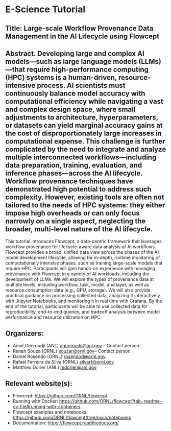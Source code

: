 # E-Science Tutorial

## Title: Large-scale Workflow Provenance Data Management in the AI Lifecycle using Flowcept

## Abstract. Developing large and complex AI models—such as large language models (LLMs)—that require high-performance computing (HPC) systems is a human-driven, resource-intensive process. AI scientists must continuously balance model accuracy with computational efficiency while navigating a vast and complex design space, where small adjustments to architecture, hyperparameters, or datasets can yield marginal accuracy gains at the cost of disproportionately large increases in computational expense. This challenge is further complicated by the need to integrate and analyze multiple interconnected workflows—including data preparation, training, evaluation, and inference phases—across the AI lifecycle. Workflow provenance techniques have demonstrated high potential to address such complexity. However, existing tools are often not tailored to the needs of HPC systems: they either impose high overheads or can only focus narrowly on a single aspect, neglecting the broader, multi-level nature of the AI lifecycle.
This tutorial introduces Flowcept, a data-centric framework that leverages workflow provenance for lifecycle-aware data analysis of AI workflows. Flowcept provides a broad, unified data view across the phases of the AI model development lifecycle, allowing for in-depth, runtime monitoring of computationally intensive phases, such as training large-scale models that require HPC. Participants will gain hands-on experience with managing provenance with Flowcept in a variety of AI workloads, including the development of LLMs. We will explore the types of provenance data at multiple levels, including workflow, task, model, and layer, as well as resource consumption data (e.g., GPU, storage). We will also provide practical guidance on processing collected data, analyzing it interactively with Jupyter Notebooks, and monitoring it in real time with Grafana. By the end of the tutorial, participants will be able to use collected data for reproducibility, end-to-end queries, and tradeoff analysis between model performance and resource utilization on HPC.

## Organizers:
- Amal Gueroudji (ANL) agueroudji@anl.gov – Contact person
- Renan Souza (ORNL) souzar@ornl.gov– Contact person
- Daniel Rosendo (ORNL) rosendod@ornl.gov
- Rafael Ferreira da Silva (ORNL) silvarf@ornl.gov
- Matthieu Dorier (ANL) mdorier@anl.gov

## Relevant website(s):
- Flowcept: https://github.com/ORNL/flowcept
- Running with Docker: https://github.com/ORNL/flowcept?tab=readme-ov-file#running-with-containers 
- Flowcept examples and notebooks: https://github.com/ORNL/flowcept/tree/main/notebooks
- Documentation: https://flowcept.readthedocs.org/

